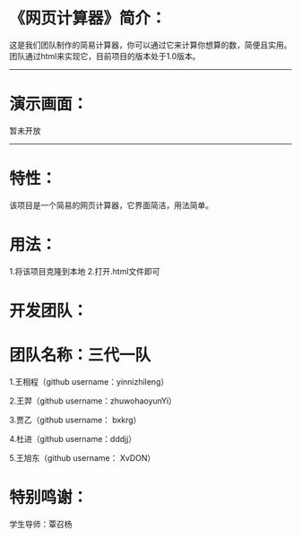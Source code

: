 # 《网页计算器》简介：
这是我们团队制作的简易计算器，你可以通过它来计算你想算的数，简便且实用。
团队通过html来实现它，目前项目的版本处于1.0版本。
***
# 演示画面：

暂未开放

***
# 特性：
 该项目是一个简易的网页计算器，它界面简洁，用法简单。
 
# 用法：
 1.将该项目克隆到本地
 2.打开.html文件即可
 
# 开发团队：
# 团队名称：三代一队
 1.王相程（github username：yinnizhileng）
 
 2.王羿（github username：zhuwohaoyunYi）
 
 3.贾乙（github username： bxkrg）
 
 4.杜进（github username：dddjj）
 
 5.王旭东（github username： XvDON）

# 特别鸣谢：
学生导师：覃召杨

